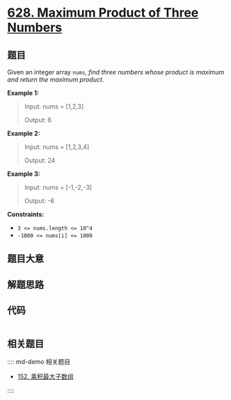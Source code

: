 # [628. Maximum Product of Three Numbers](https://leetcode.com/problems/maximum-product-of-three-numbers/)

## 题目

Given an integer array `nums`, _find three numbers whose product is maximum
and return the maximum product_.

**Example 1:**

> Input: nums = [1,2,3]
>
> Output: 6

**Example 2:**

> Input: nums = [1,2,3,4]
>
> Output: 24

**Example 3:**

> Input: nums = [-1,-2,-3]
>
> Output: -6

**Constraints:**

- `3 <= nums.length <= 10^4`
- `-1000 <= nums[i] <= 1000`

## 题目大意

## 解题思路

## 代码

```javascript

```

## 相关题目

:::: md-demo 相关题目

- [152. 乘积最大子数组](./0152.md)

::::
